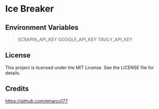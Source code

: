 # Ice Breaker

## Environment Variables
> SCRAPIN_API_KEY
> GOOGLE_API_KEY
> TAVILY_API_KEY

## License 
This project is licensed under the MIT License. See the LICENSE file for details.
## Credits 
https://github.com/emarco177
